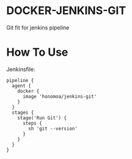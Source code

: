 # DOCKER-JENKINS-GIT

Git fit for jenkins pipeline

# How To Use

Jenkinsfile:

```
pipeline {
  agent {
    docker {
      image 'honomoa/jenkins-git'
    }
  }
  stages {
    stage('Run Git') {
      steps {
        sh 'git --version'
      }
    }
  }
}
```
